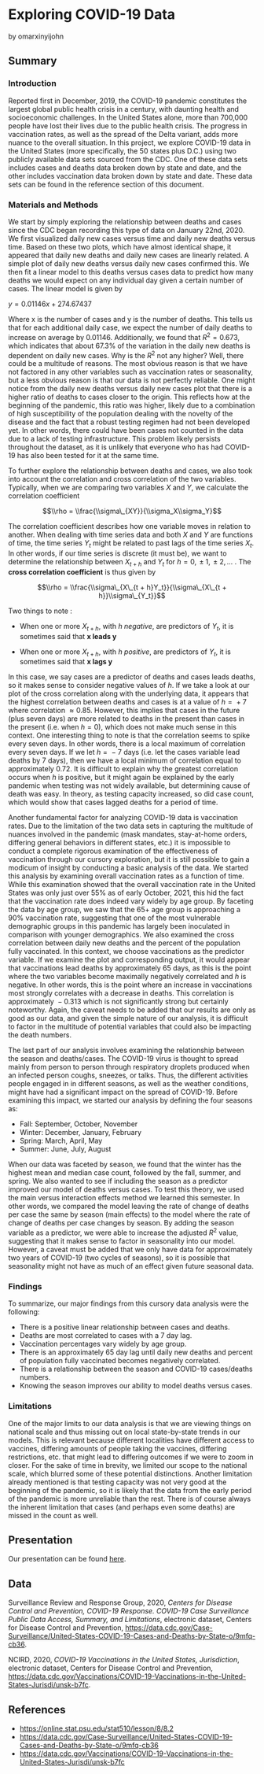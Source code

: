Exploring COVID-19 Data
================
by omarxinyijohn

## Summary

### Introduction

Reported first in December, 2019, the COVID-19 pandemic constitutes the
largest global public health crisis in a century, with daunting health
and socioeconomic challenges. In the United States alone, more than
700,000 people have lost their lives due to the public health crisis.
The progress in vaccination rates, as well as the spread of the Delta
variant, adds more nuance to the overall situation. In this project, we
explore COVID-19 data in the United States (more specifically, the 50
states plus D.C.) using two publicly available data sets sourced from
the CDC. One of these data sets includes cases and deaths data broken
down by state and date, and the other includes vaccination data broken
down by state and date. These data sets can be found in the reference
section of this document.

### Materials and Methods

We start by simply exploring the relationship between deaths and cases
since the CDC began recording this type of data on January 22nd, 2020.
We first visualized daily new cases versus time and daily new deaths
versus time. Based on these two plots, which have almost identical
shape, it appeared that daily new deaths and daily new cases are
linearly related. A simple plot of daily new deaths versus daily new
cases confirmed this. We then fit a linear model to this deaths versus
cases data to predict how many deaths we would expect on any individual
day given a certain number of cases. The linear model is given by

*y* = 0.01146*x* + 274.67437

Where x is the number of cases and y is the number of deaths. This tells
us that for each additional daily case, we expect the number of daily
deaths to increase on average by 0.01146. Additionally, we found that
*R*<sup>2</sup> = 0.673, which indicates that about 67.3% of the
variation in the daily new deaths is dependent on daily new cases. Why
is the *R*<sup>2</sup> not any higher? Well, there could be a multitude
of reasons. The most obvious reason is that we have not factored in any
other variables such as vaccination rates or seasonality, but a less
obvious reason is that our data is not perfectly reliable. One might
notice from the daily new deaths versus daily new cases plot that there
is a higher ratio of deaths to cases closer to the origin. This reflects
how at the beginning of the pandemic, this ratio was higher, likely due
to a combination of high susceptibility of the population dealing with
the novelty of the disease and the fact that a robust testing regimen
had not been developed yet. In other words, there could have been cases
not counted in the data due to a lack of testing infrastructure. This
problem likely persists throughout the dataset, as it is unlikely that
everyone who has had COVID-19 has also been tested for it at the same
time.

To further explore the relationship between deaths and cases, we also
took into account the correlation and cross correlation of the two
variables. Typically, when we are comparing two variables *X* and *Y*,
we calculate the correlation coefficient

$$\\rho = \\frac{\\sigma\_{XY}}{\\sigma_X\\sigma_Y}$$

The correlation coefficient describes how one variable moves in relation
to another. When dealing with time series data and both *X* and *Y* are
functions of time, the time series *Y*<sub>*t*</sub> might be related to
past lags of the time series *X*<sub>*t*</sub>. In other words, if our
time series is discrete (it must be), we want to determine the
relationship between *X*<sub>*t* + *h*</sub> and *Y*<sub>*t*</sub> for
*h* = 0,  ± 1,  ± 2, ... . The **cross correlation coefficient** is thus
given by

$$\\rho = \\frac{\\sigma\_{X\_{t + h}Y_t}}{\\sigma\_{X\_{t + h}}\\sigma\_{Y_t}}$$

Two things to note :

-   When one or more *X*<sub>*t* + *h*</sub>, with *h* *negative*, are
    predictors of *Y*<sub>*t*</sub>, it is sometimes said that **x leads
    y**

-   When one or more *X*<sub>*t* + *h*</sub>, with *h* *positive*, are
    predictors of *Y*<sub>*t*</sub>, it is sometimes said that **x lags
    y**

In this case, we say cases are a predictor of deaths and cases leads
deaths, so it makes sense to consider negative values of *h*. If we take
a look at our plot of the cross correlation along with the underlying
data, it appears that the highest correlation between deaths and cases
is at a value of *h* =  + 7 where correlation  ≈ 0.85. However, this
implies that cases in the future (plus seven days) are more related to
deaths in the present than cases in the present (i.e. when *h* = 0),
which does not make much sense in this context. One interesting thing to
note is that the correlation seems to spike every seven days. In other
words, there is a local maximum of correlation every seven days. If we
let *h* =  − 7 days (i.e. let the cases variable lead deaths by 7 days),
then we have a local minimum of correlation equal to approximately 0.72.
It is difficult to explain why the greatest correlation occurs when *h*
is positive, but it might again be explained by the early pandemic when
testing was not widely available, but determining cause of death was
easy. In theory, as testing capacity increased, so did case count, which
would show that cases lagged deaths for a period of time.

Another fundamental factor for analyzing COVID-19 data is vaccination
rates. Due to the limitation of the two data sets in capturing the
multitude of nuances involved in the pandemic (mask mandates,
stay-at-home orders, differing general behaviors in different states,
etc.) it is impossible to conduct a complete rigorous examination of the
effectiveness of vaccination through our cursory exploration, but it is
still possible to gain a modicum of insight by conducting a basic
analysis of the data. We started this analysis by examining overall
vaccination rates as a function of time. While this examination showed
that the overall vaccination rate in the United States was only just
over 55% as of early October, 2021, this hid the fact that the
vaccination rate does indeed vary widely by age group. By faceting the
data by age group, we saw that the 65+ age group is approaching a 90%
vaccination rate, suggesting that one of the most vulnerable demographic
groups in this pandemic has largely been inoculated in comparison with
younger demographics. We also examined the cross correlation between
daily new deaths and the percent of the population fully vaccinated. In
this context, we choose vaccinations as the predictor variable. If we
examine the plot and corresponding output, it would appear that
vaccinations lead deaths by approximately 65 days, as this is the point
where the two variables become maximally negatively correlated and *h*
is negative. In other words, this is the point where an increase in
vaccinations most strongly correlates with a decrease in deaths. This
correlation is approximately  − 0.313 which is not significantly strong
but certainly noteworthy. Again, the caveat needs to be added that our
results are only as good as our data, and given the simple nature of our
analysis, it is difficult to factor in the multitude of potential
variables that could also be impacting the death numbers.

The last part of our analysis involves examining the relationship
between the season and deaths/cases. The COVID-19 virus is thought to
spread mainly from person to person through respiratory droplets
produced when an infected person coughs, sneezes, or talks. Thus, the
different activities people engaged in in different seasons, as well as
the weather conditions, might have had a significant impact on the
spread of COVID-19. Before examining this impact, we started our
analysis by defining the four seasons as:

-   Fall: September, October, November
-   Winter: December, January, February
-   Spring: March, April, May
-   Summer: June, July, August

When our data was faceted by season, we found that the winter has the
highest mean and median case count, followed by the fall, summer, and
spring. We also wanted to see if including the season as a predictor
improved our model of deaths versus cases. To test this theory, we used
the main versus interaction effects method we learned this semester. In
other words, we compared the model leaving the rate of change of deaths
per case the same by season (main effects) to the model where the rate
of change of deaths per case changes by season. By adding the season
variable as a predictor, we were able to increase the adjusted
*R*<sup>2</sup> value, suggesting that it makes sense to factor in
seasonality into our model. However, a caveat must be added that we only
have data for approximately two years of COVID-19 (two cycles of
seasons), so it is possible that seasonality might not have as much of
an effect given future seasonal data.

### Findings

To summarize, our major findings from this cursory data analysis were
the following:

-   There is a positive linear relationship between cases and deaths.
-   Deaths are most correlated to cases with a 7 day lag.
-   Vaccination percentages vary widely by age group.
-   There is an approximately 65 day lag until daily new deaths and
    percent of population fully vaccinated becomes negatively
    correlated.
-   There is a relationship between the season and COVID-19 cases/deaths
    numbers.
-   Knowing the season improves our ability to model deaths versus
    cases.

### Limitations

One of the major limits to our data analysis is that we are viewing
things on national scale and thus missing out on local state-by-state
trends in our models. This is relevant because different localities have
different access to vaccines, differing amounts of people taking the
vaccines, differing restrictions, etc. that might lead to differing
outcomes if we were to zoom in closer. For the sake of time in brevity,
we limited our scope to the national scale, which blurred some of these
potential distinctions. Another limitation already mentioned is that
testing capacity was not very good at the beginning of the pandemic, so
it is likely that the data from the early period of the pandemic is more
unreliable than the rest. There is of course always the inherent
limitation that cases (and perhaps even some deaths) are missed in the
count as well.

## Presentation

Our presentation can be found [here](presentation/presentation.html).

## Data

Surveillance Review and Response Group, 2020, *Centers for Disease
Control and Prevention, COVID-19 Response. COVID-19 Case Surveillance
Public Data Access, Summary, and Limitations*, electronic dataset,
Centers for Disease Control and Prevention,
<https://data.cdc.gov/Case-Surveillance/United-States-COVID-19-Cases-and-Deaths-by-State-o/9mfq-cb36>.

NCIRD, 2020, *COVID-19 Vaccinations in the United States, Jurisdiction*,
electronic dataset, Centers for Disease Control and Prevention,
<https://data.cdc.gov/Vaccinations/COVID-19-Vaccinations-in-the-United-States-Jurisdi/unsk-b7fc>.

## References

-   <https://online.stat.psu.edu/stat510/lesson/8/8.2>
-   <https://data.cdc.gov/Case-Surveillance/United-States-COVID-19-Cases-and-Deaths-by-State-o/9mfq-cb36>
-   <https://data.cdc.gov/Vaccinations/COVID-19-Vaccinations-in-the-United-States-Jurisdi/unsk-b7fc>
